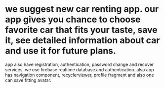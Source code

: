 # we suggest new car renting app. our app gives you chance to choose favorite car that fits your taste, save it, see detailed information about car and use it for future plans.
app also have registration, authentication, password change and recover services. we use firebase realtime database and authentication. also app has navigation component,
recyclerviewer, profile fragment and also one can save fitting avatar.
